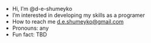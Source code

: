-  Hi, I’m @d-e-shumeyko
-  I’m interested in developing my skills as a programer 
-  How to reach me d.e.shumeyko@gmail.com
-  Pronouns: any
-  Fun fact: TBD

<!---
d-e-shumeyko/d-e-shumeyko is a ✨ special ✨ repository because its `README.md` (this file) appears on your GitHub profile.
You can click the Preview link to take a look at your changes.
--->

